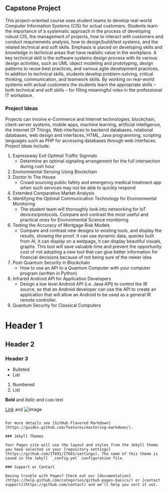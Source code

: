 ## Capstone Project

This project-oriented course uses student teams to develop real-world Computer Information Systems (CIS) for actual customers. Students learn the importance of a systematic approach in the process of developing robust CIS, the management of projects, how to interact with customers and conduct requirements analysis, how to design/build/test systems, and the related technical and soft skills. Emphasis is placed on developing skills and knowledge in technical areas that have realistic value in the workplace. A key technical skill is the software systems design process with its various design activities, such as UML object modeling and prototyping, design patterns to reuse best practices, and various agile development practices. In addition to technical skills, students develop problem-solving, critical thinking, communication, and teamwork skills. By working on real-world systems with actual customers the students learn the appropriate skills – both technical and soft skills – for filling meaningful roles in the professional IT workplace.



### Project Ideas

Projects can involve e-Commerce and Internet technologies, blockchain, client-server systems, mobile apps, machine learning, artificial intelligence, the Internet Of Things, Web interfaces to backend databases, relational databases, web design and interfaces, HTML, Java programming, scripting languages such as PHP for accessing databases through web interfaces. Project ideas include:
  1. Expressway Exit Optimal Traffic Signnals
       - Determine an optimal signaling arrangement for the full intersection during rush hour
  2. Environmental Sensing Using Blockchain
  3. Doctor In The House
       - Crowd sourcing public fafety and emergency medical treatment app when such services may not
         be able to quickly respond
  4. Extended Comparative Market Analysis
  5. Identifying the Optimal Communication Technology for Environmental Monitoring
       - The student team will thoroughly look into networking for IoT devices/protocols. Compare and contrast the most useful          and practical ones for Environmental Science monitoring
  6. Testing the Accuracy of Mortgage Risk Models
       - Compare and contrast new designs to existing tools, and display the results, showing the proof. It can use                    dynamic data, queries built from AI, it can display on a webpage, it can display beautiful visuals, graphs. This tool          will save valuable time and prevent the opportunity cost of not adopting a new tool that can give better information          for financial decisions because of not being sure of the newer idea
  7. Post-Quantum Security in Blockchain
       - How to use an API to a Quantum Computer with your computer program (written in Python)
  8. Infrared Android API for Application Developers
       - Design a low level Android API (i.e. Java API) to control the IR source, so that an Android developer can use the API          to create an application that will allow an Android to be used as a general IR remote controller.
  9. Quantum Security for Classical Computers

# Header 1
## Header 2
### Header 3

- Bulleted
- List

1. Numbered
2. List

**Bold** and _Italic_ and `Code` text

[Link](url) and ![Image](src)
```

For more details see [GitHub Flavored Markdown](https://guides.github.com/features/mastering-markdown/).

### Jekyll Themes

Your Pages site will use the layout and styles from the Jekyll theme you have selected in your [repository settings](https://github.com/IT691/IT691/settings). The name of this theme is saved in the Jekyll `_config.yml` configuration file.

### Support or Contact

Having trouble with Pages? Check out our [documentation](https://help.github.com/categories/github-pages-basics/) or [contact support](https://github.com/contact) and we’ll help you sort it out.
